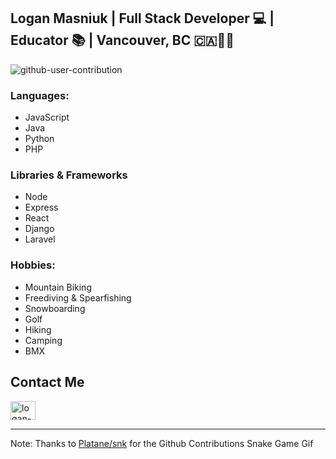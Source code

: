 ## Logan Masniuk | Full Stack Developer 💻 | Educator 📚 | Vancouver, BC 🇨🇦🌲🌊


![github-user-contribution](https://github.com/Lmasniuk/lmasniuk/assets/1847409/d1653135-d716-4157-934e-27a4f182b4a3)

### Languages:
* JavaScript
* Java
* Python
* PHP

### Libraries & Frameworks
* Node
* Express
* React
* Django
* Laravel
  

### Hobbies:
* Mountain Biking
* Freediving & Spearfishing
* Snowboarding
* Golf
* Hiking
* Camping
* BMX

## Contact Me
<a href="https://www.linkedin.com/in/logan-masniuk-a0a24749/" target="blank"><img align="center" src="https://raw.githubusercontent.com/rahuldkjain/github-profile-readme-generator/master/src/images/icons/Social/linked-in-alt.svg" alt="logan-masniuk" height="30" width="40" /></a>

---

Note: Thanks to [Platane/snk](https://github.com/Platane/snk) for the Github Contributions Snake Game Gif

